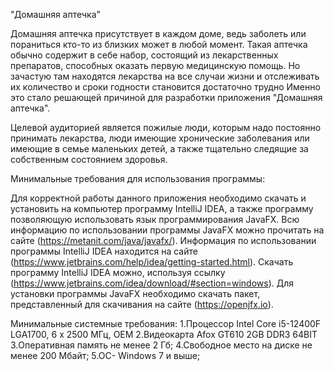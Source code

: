 "Домашняя аптечка"

Домашняя аптечка присутствует в каждом доме, ведь заболеть или пораниться кто-то из близких может в любой момент.
Такая аптечка обычно содержит в себе набор, состоящий из лекарственных препаратов, способных оказать первую медицинскую помощь. 
Но зачастую там находятся лекарства на все случаи жизни и отслеживать их количество и сроки годности становится достаточно трудно
Именно это стало решающей причиной для разработки приложения "Домашняя аптечка".

Целевой аудиторией является пожилые люди, которым надо постоянно принимать лекарства,
люди имеющие хронические заболевания или имеющие в семье маленьких детей, а также тщательно следящие за собственным состоянием здоровья.

Минимальные требования для использования программы:

Для корректной работы данного приложения необходимо скачать и установить на компьютер программу IntelliJ IDEA,
а также программу позволяющую использовать язык программирования JavaFX. Всю информацию по использовании программы JavaFX можно прочитать на сайте 
(https://metanit.com/java/javafx/).
Информация по использовании программы IntelliJ IDEA находится на сайте (https://www.jetbrains.com/help/idea/getting-started.html).
Скачать программу IntelliJ IDEA можно, используя ссылку (https://www.jetbrains.com/idea/download/#section=windows).
Для установки программы JavaFX необходимо скачать пакет, представленный для скачивания на сайте (https://openjfx.io).

Минимальные системные требования:
1.Процессор Intel Core i5-12400F LGA1700, 6 x 2500 МГц, OEM
2.Видеокарта Afox GT610 2GB DDR3 64BIT
3.Оперативная память не менее 2 Гб;
4.Свободное место на диске не менее 200 Мбайт;
5.ОС- Windows 7 и выше;
